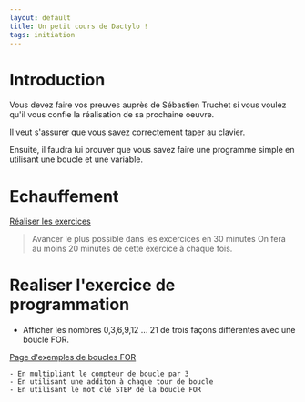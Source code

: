 ```yaml
---
layout: default
title: Un petit cours de Dactylo !
tags: initiation
---
```

# Introduction

Vous devez faire vos preuves auprès de Sébastien Truchet si vous voulez qu'il vous confie la réalisation de sa prochaine oeuvre.

Il veut s'assurer que vous savez correctement taper au clavier.

Ensuite, il faudra lui prouver que vous savez faire une programme simple en utilisant une boucle et une variable.

# Echauffement

[Réaliser les exercices](https://www.typingclub.com/sportal/program-17.game)

>Avancer le plus possible dans les excercices en 30 minutes
>On fera au moins 20 minutes de cette exercice à chaque fois.

# Realiser l'exercice de programmation

- Afficher les nombres 0,3,6,9,12 ... 21 de trois façons différentes avec une boucle FOR.

[Page d'exemples de boucles FOR](http://www.bbcbasic.co.uk/bbcwin/tutorial/chapter11.html)

    - En multipliant le compteur de boucle par 3
    - En utilisant une additon à chaque tour de boucle
    - En utilisant le mot clé STEP de la boucle FOR

